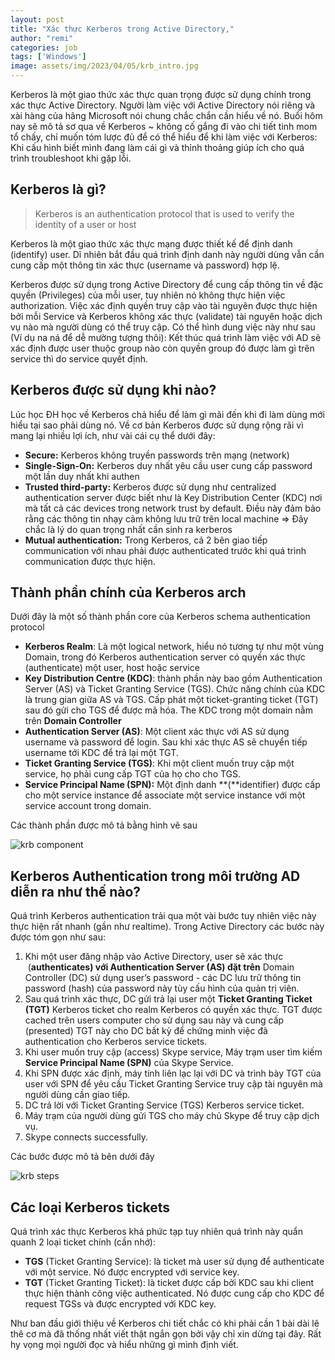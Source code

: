```yaml
---
layout: post
title: "Xác thực Kerberos trong Active Directory,"
author: "remi"
categories: job
tags: ['Windows']
image: assets/img/2023/04/05/krb_intro.jpg
---
```


Kerberos là một giao thức xác thực quan trọng được sử dụng chính trong xác thực Active Directory. Người làm việc với Active Directory nói riêng và xài hàng của hãng Microsoft nói chung chắc chắn cần hiểu về nó. Buổi hôm nay sẽ mô tả sơ qua về Kerberos ~ không cố gắng đi vào chi tiết tinh mom tổ chấy, chỉ muốn tóm lược đủ để có thể hiểu để khi làm việc với Kerberos: Khi cấu hình biết mình đang làm cái gì và thỉnh thoảng giúp ích cho quá trình troubleshoot khi gặp lỗi.

## Kerberos là gì?

> Kerberos is an authentication protocol that is used to verify the identity of a user or host

Kerberos là một giao thức xác thực mạng được thiết kế để định danh (identify) user. Dĩ nhiên bắt đầu quá trình định danh này người dùng vẫn cần cung cấp một thông tin xác thực (username và password) hợp lệ. 

Kerberos được sử dụng trong Active Directory để cung cấp thông tin về đặc quyền (Privileges) của mỗi user, tuy nhiên nó không thực hiện việc authorization. Việc xác định quyền truy cập vào tài nguyên được thực hiện bởi mỗi Service và Kerberos không xác thực (validate) tài nguyên hoặc dịch vụ nào mà người dùng có thể truy cập. Có thể hình dung việc này như sau (Ví dụ na ná để dễ mường tượng thôi): Kết thúc quá trình làm việc với AD sẽ xác định được user thuộc group nào còn quyền group đó được làm gì trên service thì do service quyết định.

## Kerberos được sử dụng khi nào?

Lúc học ĐH học về Kerberos chả hiểu để làm gì mãi đến khi đi làm dùng mới hiểu tại sao phải dùng nó. Về cơ bản Kerberos được sử dụng rộng rãi vì mang lại nhiều lợi ích, như vài cái cụ thể dưới đây:

- **Secure:** Kerberos không truyền passwords trên mạng (network)
- **Single-Sign-On:** Kerberos duy nhất yêu cầu user cung cấp password một lần duy nhất khi authen
- **Trusted third-party:** Kerberos được sử dụng như centralized authentication server được biết như là Key Distribution Center (KDC) nơi mà tất cả các devices trong network trust by default. Điều này đảm bảo rằng các thông tin nhạy cảm không lưu trữ trên local machine => Đây chắc là lý do quan trọng nhất cần sinh ra kerberos
- **Mutual authentication:** Trong  Kerberos, cả 2 bên giao tiếp communication với nhau phải được authenticated trước khi quá trình communication được thực hiện.

## Thành phần chính của Kerberos arch

Dưới đây là một số thành phần core của Kerberos schema authentication protocol

- **Kerberos Realm**:  Là một logical network, hiểu nó tương tự như một vùng Domain, trong đó Kerberos authentication server có quyền xác thực (authenticate) một user, host hoặc service
- **Key Distribution Centre (KDC)**: thành phần này bao gồm Authentication Server (AS) và Ticket Granting Service (TGS). Chức năng chính của KDC là trung gian giữa  AS và TGS. Cấp phát một ticket-granting ticket (TGT) sau đó gửi cho TGS để được mã hóa. The KDC trong một domain nằm trên **Domain Controller**
- **Authentication Server (AS)**: Một client xác thực với AS sử dụng username và password để login. Sau khi xác thực AS sẽ chuyển tiếp username tới KDC để trả lại một TGT.
- **Ticket Granting Service (TGS)**:  Khi một client muốn truy cập một service, họ phải cung cấp TGT của họ cho cho TGS.
- **Service Principal Name (SPN):** Một định danh **(**identifier) được cấp cho một service instance để associate một service instance với một service account trong domain.

Các thành phần được mô tả bằng hình vẽ sau

![krb component]({{site.url}}/assets/img/2023/04/05/krb_components.png)


## Kerberos Authentication trong môi trường AD diễn ra như thế nào?

Quá trình Kerberos authentication trải qua một vài bước tuy nhiên việc này thực hiện rất nhanh (gần như realtime). Trong Active Directory các bước này được tóm gọn như sau:

1. Khi một user đăng nhập vào Active Directory, user sẽ xác thực  (**authenticates) với Authentication Server (AS) đặt trên** Domain Controller (DC) sử dụng user’s password - các DC lưu trữ thông tin password (hash) của password này tùy cấu hình của quản trị viên.
2. Sau quá trình xác thực, DC gửi trả lại user một **Ticket Granting Ticket (TGT)** Kerberos ticket cho realm Kerberos có quyền xác thực. TGT được cached trên users computer cho sử dụng sau này và cung cấp (presented) TGT này cho DC bất kỳ để chứng minh việc đã authentication cho Kerberos service tickets.
3. Khi user muốn truy cập  (access) Skype service, Máy trạm user tìm kiếm **Service Principal Name (SPN)** của Skype Service.
4. Khi SPN được xác định, máy tính liên lạc lại với DC và trình bày TGT của user với SPN để yêu cầu Ticket Granting Service truy cập tài nguyên mà người dùng cần giao tiếp.
5. DC trả lời với Ticket Granting Service (TGS) Kerberos service ticket.
6. Máy trạm của người dùng gửi TGS cho máy chủ Skype để truy cập dịch vụ.
7. Skype connects successfully.

Các bước được mô tả bên dưới đây

![krb steps]({{site.url}}/assets/img/2023/04/05/krb_steps.png)

## Các loại Kerberos tickets

Quá trình xác thực Kerberos khá phức tạp tuy nhiên quá trình này quẩn quanh 2 loại ticket chính (cần nhớ):

- **TGS** (Ticket Granting Service): là  ticket  mà user sử dụng để authenticate với một service. Nó được encrypted với service key.
- **TGT** (Ticket Granting Ticket): là ticket được cấp bởi KDC sau khi client thực hiện thành công việc authenticated. Nó được cung cấp cho KDC để request TGSs và được encrypted với KDC key.

Như ban đầu giới thiệu về Kerberos chi tiết chắc có khi phải cần 1 bài dài lê thê cơ mà đã thống nhất viết thật ngắn gọn bởi vậy chỉ xin dừng tại đây. Rất hy vọng mọi người đọc và hiểu những gì mình định viết.


